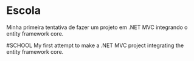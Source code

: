 # Escola
Minha primeira tentativa de fazer um projeto em .NET MVC integrando o entity framework core.

#SCHOOL
My first attempt to make a .NET MVC project integrating the entity framework core.
